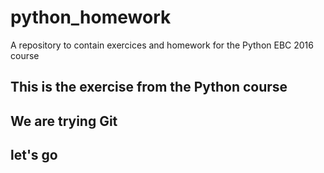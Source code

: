 # python_homework
A repository to contain exercices and homework for the Python EBC 2016 course


## This is the exercise from the Python course
## We are trying Git 
## let's go




